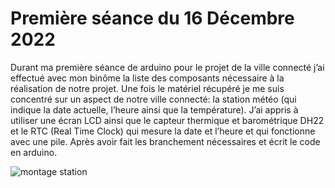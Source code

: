 # Première séance du 16 Décembre 2022

Durant ma première séance de arduino pour le projet de la ville connecté j’ai effectué avec mon binôme la liste des composants nécessaire à la réalisation de notre projet. Une fois le matériel récupéré je me suis concentré sur un aspect de notre ville connecté: la station météo (qui indique la date actuelle, l’heure ainsi que la température). J’ai appris à utiliser une écran LCD ainsi que le capteur thermique et barométrique DH22 et le RTC (Real Time Clock) qui mesure la date et l’heure et qui fonctionne avec une pile. Après avoir fait les branchement nécessaires et écrit le code en arduino.

 ![montage station](/Images/montage_station.png)
